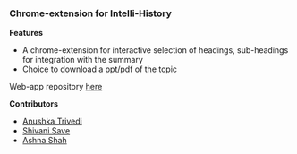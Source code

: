 ### Chrome-extension for Intelli-History

**Features**
* A chrome-extension for interactive selection of headings, sub-headings for integration with the summary
* Choice to download a ppt/pdf of the topic

Web-app repository [here](https://github.com/ashna111/intelli-history)

**Contributors**
* [Anushka Trivedi](https://github.com/opheliagame)
* [Shivani Save](https://github.com/shivani-save)
* [Ashna Shah](https://github.com/ashna111)
